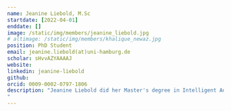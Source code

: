 ```yaml
---
name: Jeanine Liebold, M.Sc
startdate: [2022-04-01]
enddate: []
image: /static/img/members/jeanine_liebold.jpg
# altimage: /static/img/members/khalique_newaz.jpg
position: PhD Student
email: jeanine.liebold(at)uni-hamburg.de
scholar: sHvvAZYAAAAJ
website:
linkedin: jeanine-liebold
github:
orcid: 0009-0002-0797-1806
description: "Jeanine Liebold did her Master's degree in Intelligent Adaptive Systems at the University of Hamburg, Germany. Afterwards, she joined the Center of Bioinformatics in the group of Prof. Dr. Stefan Kurtz and the Institute for Computational Systems Biology headed by Prof. Dr. Jan Baumbach, both at the University of Hamburg, to work on her PhD. From January 2025, Jeanine is also part of the NeStOme lab.
"
---
```

